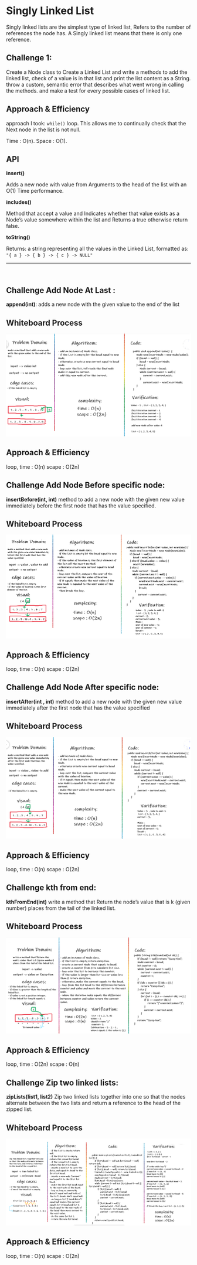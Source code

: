 # Singly Linked List

<!-- Short summary or background information -->

Singly linked lists are the simplest type of linked list, Refers to the number of references the node has. A Singly linked list means that there is only one reference.

## Challenge 1:

<!-- Description of the challenge -->

Create a Node class to Create a Linked List and write a methods to add the linked list, check of a value is in that list and print the list content as a String.
throw a custom, semantic error that describes what went wrong in calling the methods. and make a test for every possible cases of linked list.

## Approach & Efficiency

<!-- What approach did you take? Why? What is the Big O space/time for this approach? -->

approach I took: `while()` loop. This allows me to continually check that the Next node in the list is not null.

Time : O(n).
Space : O(1).

## API

<!-- Description of each method publicly available to your Linked List -->

**insert()**

Adds a new node with value from Arguments to the head of the list with an O(1) Time performance.

**includes()**

Method that accept a value and Indicates whether that value exists as a Node’s value somewhere within the list and Returns a true otherwise return false.

**toString()**

Returns: a string representing all the values in the Linked List, formatted as:
`"{ a } -> { b } -> { c } -> NULL"`

<hr>
<br>

## Challenge Add Node At Last :

**append(int)**: adds a new node with the given value to the end of the list

## Whiteboard Process

![add last](./img/addLast.png)

## Approach & Efficiency

loop,
time : O(n)
scape : O(2n)

## Challenge Add Node Before specific node:

**insertBefore(int, int)**
method to add a new node with the given new value immediately before the first node that has the value specified.

## Whiteboard Process

![add last](./img/addBefore.png)

## Approach & Efficiency

loop,
time : O(n)
scape : O(2n)

## Challenge Add Node After specific node:

**insertAfter(int , int)**
method to add a new node with the given new value immediately after the first node that has the value specified

## Whiteboard Process

![add after](./img/addAfter.png)

## Approach & Efficiency

loop,
time : O(n)
scape : O(2n)

## Challenge kth from end:

**kthFromEnd(int)**
write a method that Return the node’s value that is k (given number) places from the tail of the linked list.

## Whiteboard Process

![add after](./img/kthFromEnd.png)

## Approach & Efficiency

loop,
time : O(2n)
scape : O(n)

## Challenge Zip two linked lists:

**zipLists(list1, list2)**
Zip two linked lists together into one so that the nodes alternate between the two lists and return a reference to the head of the zipped list.

## Whiteboard Process

![add after](./img/zipLists.png)

## Approach & Efficiency

loop,
time : O(n)
scape : O(2n)

